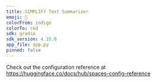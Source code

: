 ```yaml
---
title: SIMPLIFY Text Summarizer
emoji: 🚀
colorFrom: indigo
colorTo: red
sdk: gradio
sdk_version: 4.15.0
app_file: app.py
pinned: false
---
```


Check out the configuration reference at https://huggingface.co/docs/hub/spaces-config-reference
